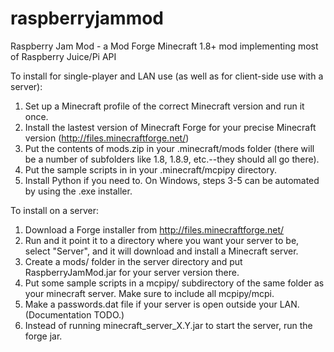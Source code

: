 # raspberryjammod
Raspberry Jam Mod - a Mod Forge Minecraft 1.8+ mod implementing most of Raspberry Juice/Pi API

To install for single-player and LAN use (as well as for client-side use with a server):
 1. Set up a Minecraft profile of the correct Minecraft version and run it once.
 2. Install the lastest version of Minecraft Forge for your precise Minecraft version (http://files.minecraftforge.net/)
 3. Put the contents of mods.zip in your .minecraft/mods folder (there will be a number of 
    subfolders like 1.8, 1.8.9, etc.--they should all go there).
 4. Put the sample scripts in in your .minecraft/mcpipy directory.
 5. Install Python if you need to.
On Windows, steps 3-5 can be automated by using the .exe installer.

To install on a server:
 1. Download a Forge installer from http://files.minecraftforge.net/
 2. Run and it point it to a directory where you want your server to be, select "Server", 
    and it will download and install a Minecraft server.
 3. Create a mods/ folder in the server directory and put RaspberryJamMod.jar for your
    server version there.
 4. Put some sample scripts in a mcpipy/ subdirectory of the same folder as your minecraft server.
    Make sure to include all mcpipy/mcpi. 
 5. Make a passwords.dat file if your server is open outside your LAN. (Documentation TODO.)
 6. Instead of running minecraft_server_X.Y.jar to start the server, run the forge jar.
